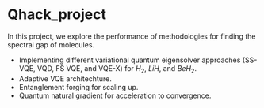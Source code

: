 # Qhack_project
In this project, we explore the performance of methodologies for finding the spectral gap of molecules.
* Implementing different variational quantum eigensolver approaches (SS-VQE, VQD, FS VQE, and VQE-X) for $H_2$, $LiH$, and $BeH_2$.
* Adaptive VQE architechture.
* Entanglement forging for scaling up.
* Quantum natural gradient for acceleration to convergence.
